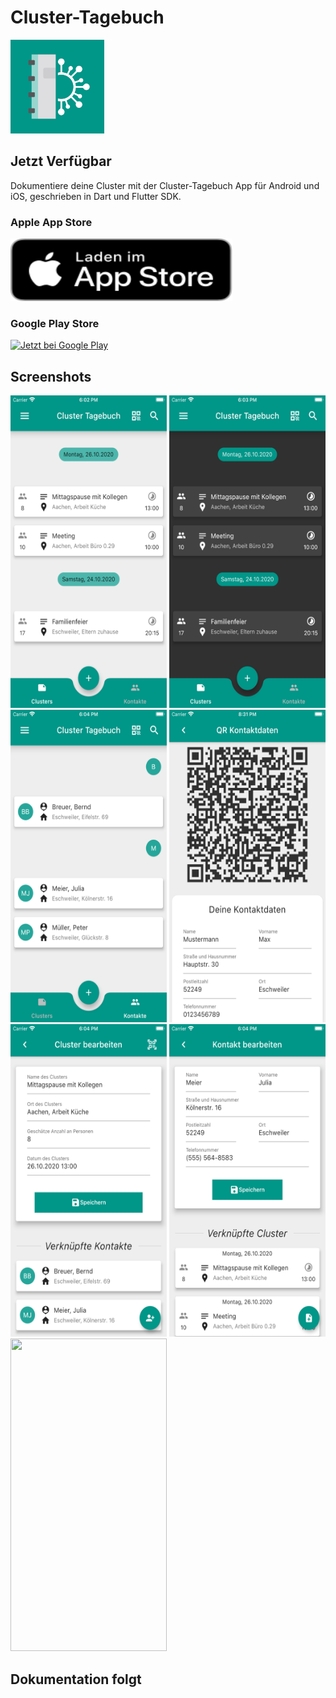 # Cluster-Tagebuch
<img src="/assets/icon/Cluster_Tagebuch_Icon.png" width="150" height="150"/>

## Jetzt Verfügbar
Dokumentiere deine Cluster mit der Cluster-Tagebuch App für Android und iOS, geschrieben in Dart und Flutter SDK.

### Apple App Store
<a href='https://apps.apple.com/de/app/cluster-tagebuch/id1536726307'><img alt='Jetzt bei Google Play' src='/docs/badge/appstore_badge.svg' width="355" height="100"/></a>

### Google Play Store
<a href='https://play.google.com/store/apps/details?id=com.moritzwettig.cluster_tagebuch&pcampaignid=pcampaignidMKT-Other-global-all-co-prtnr-py-PartBadge-Mar2515-1'><img alt='Jetzt bei Google Play' src='https://play.google.com/intl/en_us/badges/static/images/badges/de_badge_web_generic.png' width="350" height="150"/></a>

## Screenshots
<img src="/docs/screenshots/screenshot_clusterlist_light.png" width="250" height="500"/> <img src="/docs/screenshots/screenshot_clusterlist_dark.png" width="250" height="500"/> <img src="/docs/screenshots/screen_contactlist.png" width="250" height="500"/> <img src="/docs/screenshots/screenshot_qrcode.png" width="250" height="500"/> <img src="/docs/screenshots/screenshot_editcluster.png" width="250" height="500"/> <img src="/docs/screenshots/screenshot_editcontact.png" width="250" height="500"/> <img src="/docs/screenshots/screenshot_notification.png" width="250" height="500"/>

## Dokumentation folgt

